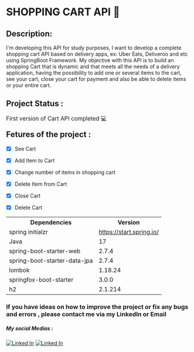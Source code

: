 <h1> SHOPPING CART API 🛒</h1>

<h2 style="font-size:1.5em;"> Description: </h2>
<p style="font-size:1em;">I'm developing this API for study purposes, I want to develop 
a complete shopping cart API based on delivery apps, ex: Uber Eats, Deliveroo and etc 
using SpringBoot Framework. My objective with this API is to build an shopping Cart that is 
dynamic and that meets all the needs of a delivery application, having the possibility 
to add one or several items to the cart, see your cart, close your cart for payment and 
also be able to delete items or your entire cart.</p>

<h2 style="font-size:1.5em;"> Project Status : </h2>
<p style="font-size:1.1em;">First version of Cart API completed  💻</p>

 <h2 style="font-size:1.5em; margin-top: 10px"> Fetures of the project :</h2>

- [x] See Cart
- [x] Add Item to Cart
- [x] Change number of items in shopping cart
- [x] Delete Item from Cart
- [x] Close Cart
- [x] Delete Cart


<table>
	<tbody>
		<tr>
			<th>Dependencies</th>
			<th>Version</th>
		</tr>
		<tr>
			<td>spring initialzr</td>
			<td><a href="https://start.spring.io/" rel="nofollow">https://start.spring.io/</a></td>
		</tr>
		<tr>
			<td>Java</td>
			<td>17</td>
		</tr>
		<tr>
			<td>spring-boot-starter-web</td>
			<td>2.7.4</td>
		</tr>
		<tr>
			<td>spring-boot-starter-data-jpa</td>
			<td>2.7.4</td>
		</tr>
		<tr>
			<td>lombok</td>
			<td>1.18.24</td>
		</tr>
		<tr>
			<td>springfox-boot-starter</td>
			<td>3.0.0</td>
		</tr>
		<tr>
			<td>h2</td>
			<td>2.1.214</td>
		</tr>
	</tbody>
</table>

### If you have ideas on how to improve the project or fix any bugs and errors , please contact me via my LinkedIn or Email

##### My social Medias :

[![Linked In](https://img.shields.io/badge/LinkedIn-0077B5?style=for-the-badge&logo=linkedin&logoColor=white)](https://www.linkedin.com/in/edusampaiofalcao/)
[![Linked In](https://img.shields.io/badge/Gmail-D14836?style=for-the-badge&logo=gmail&logoColor=white)](https://mail.google.com/mail/u/0/?tab=rm&ogbl#inbox?compose=CllgCJvlHtkcnfxKRDDrzHRgJQKWqRVwfgXZRMSQprcjfnrKbCMvPcgkgGTvmtcHCGPqWxzRTdB)
